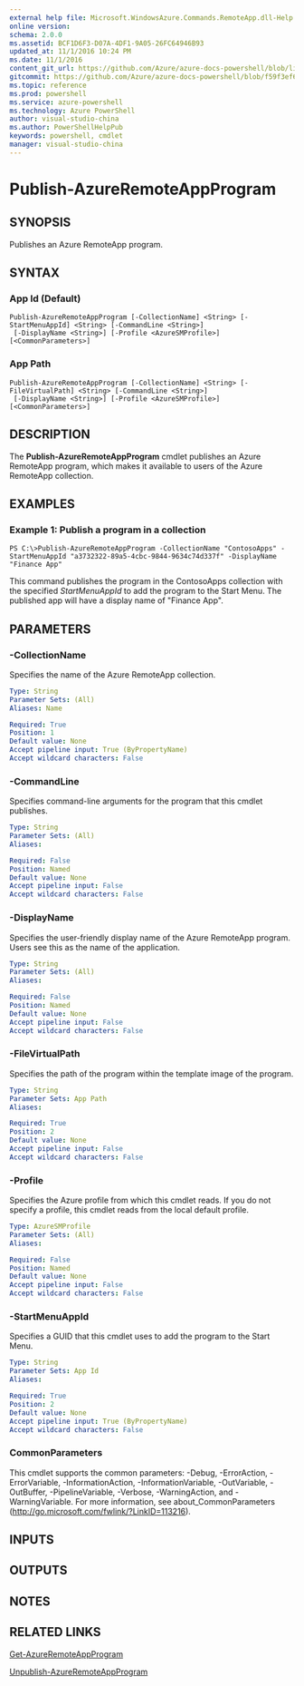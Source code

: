 ```yaml
---
external help file: Microsoft.WindowsAzure.Commands.RemoteApp.dll-Help.xml
online version: 
schema: 2.0.0
ms.assetid: BCF1D6F3-D07A-4DF1-9A05-26FC64946B93
updated_at: 11/1/2016 10:24 PM
ms.date: 11/1/2016
content_git_url: https://github.com/Azure/azure-docs-powershell/blob/live/azureps-cmdlets-docs/ServiceManagement/Azure.RemoteApp/v2.1.0/Publish-AzureRemoteAppProgram.md
gitcommit: https://github.com/Azure/azure-docs-powershell/blob/f59f3ef60bc592383812213e69fd77ba950759ed/azureps-cmdlets-docs/ServiceManagement/Azure.RemoteApp/v2.1.0/Publish-AzureRemoteAppProgram.md
ms.topic: reference
ms.prod: powershell
ms.service: azure-powershell
ms.technology: Azure PowerShell
author: visual-studio-china
ms.author: PowerShellHelpPub
keywords: powershell, cmdlet
manager: visual-studio-china
---
```


# Publish-AzureRemoteAppProgram

## SYNOPSIS
Publishes an Azure RemoteApp program.

## SYNTAX

### App Id (Default)
```
Publish-AzureRemoteAppProgram [-CollectionName] <String> [-StartMenuAppId] <String> [-CommandLine <String>]
 [-DisplayName <String>] [-Profile <AzureSMProfile>] [<CommonParameters>]
```

### App Path
```
Publish-AzureRemoteAppProgram [-CollectionName] <String> [-FileVirtualPath] <String> [-CommandLine <String>]
 [-DisplayName <String>] [-Profile <AzureSMProfile>] [<CommonParameters>]
```

## DESCRIPTION
The **Publish-AzureRemoteAppProgram** cmdlet publishes an Azure RemoteApp program, which makes it available to users of the Azure RemoteApp collection.

## EXAMPLES

### Example 1: Publish a program in a collection
```
PS C:\>Publish-AzureRemoteAppProgram -CollectionName "ContosoApps" -StartMenuAppId "a3732322-89a5-4cbc-9844-9634c74d337f" -DisplayName "Finance App"
```

This command publishes the program in the ContosoApps collection with the specified *StartMenuAppId* to add the program to the Start Menu.
The published app will have a display name of "Finance App".

## PARAMETERS

### -CollectionName
Specifies the name of the Azure RemoteApp collection.

```yaml
Type: String
Parameter Sets: (All)
Aliases: Name

Required: True
Position: 1
Default value: None
Accept pipeline input: True (ByPropertyName)
Accept wildcard characters: False
```

### -CommandLine
Specifies command-line arguments for the program that this cmdlet publishes.

```yaml
Type: String
Parameter Sets: (All)
Aliases: 

Required: False
Position: Named
Default value: None
Accept pipeline input: False
Accept wildcard characters: False
```

### -DisplayName
Specifies the user-friendly display name of the Azure RemoteApp program.
Users see this as the name of the application.

```yaml
Type: String
Parameter Sets: (All)
Aliases: 

Required: False
Position: Named
Default value: None
Accept pipeline input: False
Accept wildcard characters: False
```

### -FileVirtualPath
Specifies the path of the program within the template image of the program.

```yaml
Type: String
Parameter Sets: App Path
Aliases: 

Required: True
Position: 2
Default value: None
Accept pipeline input: False
Accept wildcard characters: False
```

### -Profile
Specifies the Azure profile from which this cmdlet reads.
If you do not specify a profile, this cmdlet reads from the local default profile.

```yaml
Type: AzureSMProfile
Parameter Sets: (All)
Aliases: 

Required: False
Position: Named
Default value: None
Accept pipeline input: False
Accept wildcard characters: False
```

### -StartMenuAppId
Specifies a GUID that this cmdlet uses to add the program to the Start Menu.

```yaml
Type: String
Parameter Sets: App Id
Aliases: 

Required: True
Position: 2
Default value: None
Accept pipeline input: True (ByPropertyName)
Accept wildcard characters: False
```

### CommonParameters
This cmdlet supports the common parameters: -Debug, -ErrorAction, -ErrorVariable, -InformationAction, -InformationVariable, -OutVariable, -OutBuffer, -PipelineVariable, -Verbose, -WarningAction, and -WarningVariable. For more information, see about_CommonParameters (http://go.microsoft.com/fwlink/?LinkID=113216).

## INPUTS

## OUTPUTS

## NOTES

## RELATED LINKS

[Get-AzureRemoteAppProgram](xref:ServiceManagement/Azure.RemoteApp/v2.1.0/Get-AzureRemoteAppProgram.md)

[Unpublish-AzureRemoteAppProgram](xref:ServiceManagement/Azure.RemoteApp/v2.1.0/Unpublish-AzureRemoteAppProgram.md)



